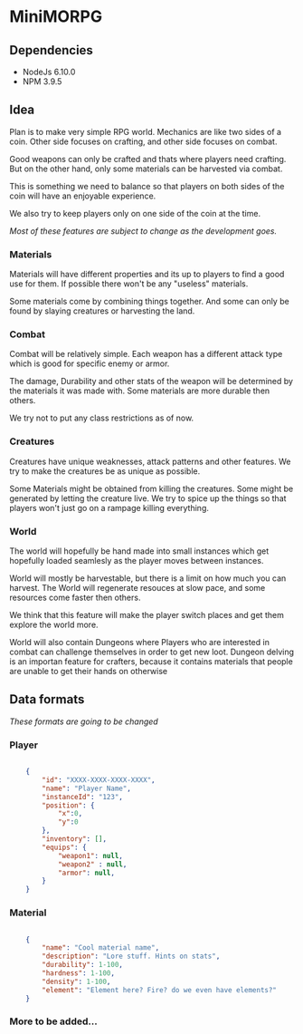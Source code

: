 # MiniMORPG

## Dependencies

- NodeJs 6.10.0
- NPM 3.9.5

## Idea

Plan is to make very simple RPG world.
Mechanics are like two sides of a coin. Other side focuses on crafting, and other side focuses on combat.

Good weapons can only be crafted and thats where players need crafting.
But on the other hand, only some materials can be harvested via combat.

This is something we need to balance so that players on both sides of the coin will have an enjoyable experience.

We also try to keep players only on one side of the coin at the time.

*Most of these features are subject to change as the development goes.*

### Materials

Materials will have different properties and its up to players to find a good use for them. If possible there won't be any "useless" materials.

Some materials come by combining things together. And some can only be found by slaying creatures or harvesting the land.

### Combat

Combat will be relatively simple. Each weapon has a different attack type which is good for specific enemy or armor.

The damage, Durability and other stats of the weapon will be determined by the materials it was made with. Some materials are more durable then others.

We try not to put any class restrictions as of now.

### Creatures

Creatures have unique weaknesses, attack patterns and other features. We try to make the creatures be as unique as possible.

Some Materials might be obtained from killing the creatures. Some might be generated by letting the creature live. We try to spice up the things so that players won't just go on a rampage killing everything.

### World

The world will hopefully be hand made into small instances which get hopefully loaded seamlesly as the player moves between instances.

World will mostly be harvestable, but there is a limit on how much you can harvest. The World will regenerate resouces at slow pace, and some resources come faster then others.

We think that this feature will make the player switch places and get them explore the world more.

World will also contain Dungeons where Players who are interested in combat can challenge themselves in order to get new loot. Dungeon delving is an importan feature for crafters, because it contains materials that people are unable to get their hands on otherwise

## Data formats
*These formats are going to be changed*

### Player
```json

    {
        "id": "XXXX-XXXX-XXXX-XXXX",
        "name": "Player Name",
        "instanceId": "123",
        "position": {
            "x":0,
            "y":0
        },
        "inventory": [],
        "equips": {
            "weapon1": null,
            "weapon2" : null,
            "armor": null,
        }
    }

```

### Material
```json

    {
        "name": "Cool material name",
        "description": "Lore stuff. Hints on stats",
        "durability": 1-100,
        "hardness": 1-100,
        "density": 1-100,
        "element": "Element here? Fire? do we even have elements?"
    }

```


### More to be added...
